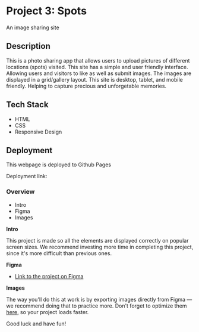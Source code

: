 # Project 3: Spots

An image sharing site

## Description

This is a photo sharing app that allows users to upload pictures of different locations (spots) visited. This site has a simple and user friendly interface. Allowing users and visitors to like as well as submit images. The images are displayed in a grid/gallery layout. This site is desktop, tablet, and mobile friendly. Helping to capture precious and unforgetable memories.

## Tech Stack

- HTML
- CSS
- Responsive Design

## Deployment

This webpage is deployed to Github Pages

Deployment link: 

### Overview  

* Intro  
* Figma  
* Images  
  
**Intro**
  
This project is made so all the elements are displayed correctly on popular screen sizes. We recommend investing more time in completing this project, since it's more difficult than previous ones.  
  
**Figma**  
  
* [Link to the project on Figma](https://www.figma.com/file/BBNm2bC3lj8QQMHlnqRsga/Sprint-3-Project-%E2%80%94-Spots?type=design&node-id=2%3A60&mode=design&t=afgNFybdorZO6cQo-1)
  
**Images**  
  
The way you'll do this at work is by exporting images directly from Figma — we recommend doing that to practice more. Don't forget to optimize them [here](https://tinypng.com/), so your project loads faster. 
  
Good luck and have fun!
